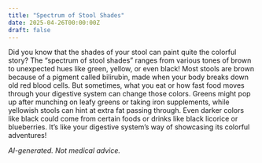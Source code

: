 ```yaml
---
title: "Spectrum of Stool Shades"
date: 2025-04-26T00:00:00Z
draft: false
---
```


Did you know that the shades of your stool can paint quite the colorful story? The “spectrum of stool shades” ranges from various tones of brown to unexpected hues like green, yellow, or even black! Most stools are brown because of a pigment called bilirubin, made when your body breaks down old red blood cells. But sometimes, what you eat or how fast food moves through your digestive system can change those colors. Greens might pop up after munching on leafy greens or taking iron supplements, while yellowish stools can hint at extra fat passing through. Even darker colors like black could come from certain foods or drinks like black licorice or blueberries. It’s like your digestive system’s way of showcasing its colorful adventures!

*AI-generated. Not medical advice.*

